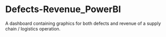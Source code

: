 # Defects-Revenue_PowerBI
A dashboard containing graphics for both defects and revenue of a supply chain / logistics operation.
